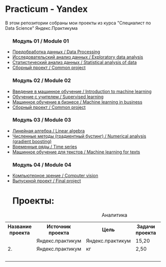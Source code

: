 # Practicum - Yandex
В этом репозитории собраны мои проекты из курса "Специалист по Data Science" Яндекс.Практикума

<ul><h3>Модуль 01 / Module 01</h3>
<li><a href='https://github.com/pilgblog/practicum-yandex/tree/main/01_Исследование%20надежности%20заемщиков'>Предобработка данных / Data Processing</a></li>
 <li><a href='https://github.com/pilgblog/practicum-yandex/tree/main/02_Исследование%20объявлений%20о%20продаже%20квартир'>Исследовательский анализ данных / Exploratory data analysis</a></li>
<li><a href='https://github.com/pilgblog/practicum-yandex/tree/main/03_Определение%20выгодного%20тарифа%20для%20телеком%20компании'>Статистический анализ данных / Statistical analysis of data</a></li>
<li><a href='https://github.com/pilgblog/practicum-yandex/tree/main/04_Сборный%20проект.%20Анализ%20и%20предсказание%20продаж%20по%20компьютерным%20играм'>Сборный проект / Common project</a></li>
 <h3>Модуль 02 / Module 02</h3>
<li><a href='https://github.com/pilgblog/practicum-yandex/tree/main/05_Рекомендация%20тарифов'>Введение в машинное обучение / Introduction to machine learning</a></li>
<li><a href='https://github.com/pilgblog/practicum-yandex/tree/main/06_Отток%20клиентов'>Обучение с учителем / Supervised learning</a></li>
<li><a href='https://github.com/pilgblog/practicum-yandex/tree/main/07_Выбор%20локации%20для%20скважины'>Машинное обучение в бизнесе / Machine learning in business</a></li>
<li><a href='https://github.com/pilgblog/practicum-yandex/tree/main/08_Восстановление%20золота%20из%20руды'>Сборный проект / Common project</a></li>
<h3>Модуль 03 / Module 03</h3>
<li><a href='https://github.com/pilgblog/practicum-yandex/tree/main/09_Защита%20персональных%20данных%20клиентов'>Линейная алгебра / Linear algebra</a></li>
<li><a href='https://github.com/pilgblog/practicum-yandex/tree/main/10_Определение%20стоимости%20автомобилей'>Численные методы (градиентный бустинг) / Numerical analysis (gradient boosting)</a></li>
<li><a href='https://github.com/pilgblog/practicum-yandex/tree/main/11_Прогнозирование%20заказов%20такси'>Временные ряды / Time series</a></li>
<li><a href='https://github.com/pilgblog/practicum-yandex/tree/main/12_Определение%20токсичности%20ангоязычных%20комментариев'>Машинное обучение для текстов / Machine learning for texts</a></li>
<h3>Модуль 04 / Module 04</h3>
<li><a href='https://github.com/pilgblog/practicum-yandex/tree/main/13_Определение%20возраста%20покупателей'>Компьютерное зрение / Computer vision</a></li>
<li><a href='https://github.com/pilgblog/practicum-yandex/tree/main/15_Финальный%20проект%20-%20Определение%20температуры%20стали'>Выпускной проект / Final project</a></li>
 
# Проекты:

</ul>
<table>
<caption>Аналитика</caption>
  <tr>
    <th>Название проекта</th>
    <th>Источник проекта</th>
    <th>Цель</th>
    <th>Задачи проекта</th>
    <th>Инструменты</th>
  </tr>
  <tr>
    <td><a href='https://github.com/pilgblog/practicum-yandex/tree/main/01_Исследование%20надежности%20заемщиков'></li></td>
    <td>Яндекс.практикум</td><td>Яндекс.практикум</td><td>15,20</td><td>69,00</td><td>1048,80</td>
  </tr>
  <tr>
    <td>2.</td>
    <td>Яндекс.практикум</td><td>кг</td><td>2,50</td><td>48,00</td><td>120,00</td>
  </tr>
  <tr>
    <td colspan="5" style="text-align:right">ИТОГО:</td><td>1168,80</td>
  </tr>
</table>

